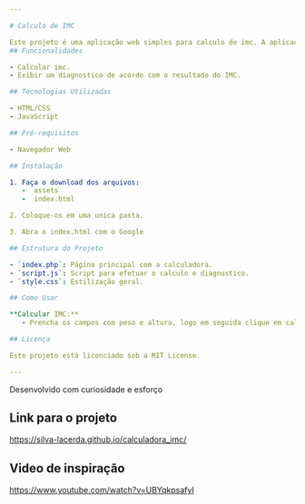 ```yaml
---

# Calculo de IMC

Este projeto é uma aplicação web simples para calculo de imc. A aplicação permite calcular o IMC, gerando um diagnostico simples sobre o resultado.
## Funcionalidades

- Calcular imc.
- Exibir um diagnostico de acordo com o resultado do IMC.

## Tecnologias Utilizadas

- HTML/CSS
- JavaScript

## Pré-requisitos

- Navegador Web

## Instalação

1. Faça o download dos arquivos:
   -  assets
   -  index.html

2. Coloque-os em uma unica pasta.

3. Abra o index.html com o Google

## Estrutura do Projeto

- `index.php`: Página principal com a calculadora.
- `script.js`: Script para efetuar o calculo e diagnostico.
- `style.css`: Estilização geral.

## Como Usar

**Calcular IMC:**
   - Prencha os campos com peso e altura, logo em seguida clique em calcular

## Licença

Este projeto está licenciado sob a MIT License.

---
```


Desenvolvido com curiosidade e esforço

## Link para o projeto

https://silva-lacerda.github.io/calculadora_imc/

## Video de inspiração

https://www.youtube.com/watch?v=UBYqkpsafyI
